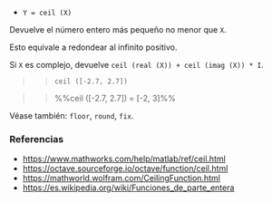 * `Y = ceil (X)`

Devuelve el número entero más pequeño no menor que `X`.

Esto equivale a redondear al infinito positivo.

Si `X` es complejo, devuelve `ceil (real (X)) + ceil (imag (X)) * I`.

>> `ceil ([-2.7, 2.7])`

>> %%ceil ([-2.7, 2.7]) = [-2, 3]%%

Véase también: `floor`, `round`, `fix`.

### Referencias

* https://www.mathworks.com/help/matlab/ref/ceil.html
* https://octave.sourceforge.io/octave/function/ceil.html
* https://mathworld.wolfram.com/CeilingFunction.html
* https://es.wikipedia.org/wiki/Funciones_de_parte_entera
